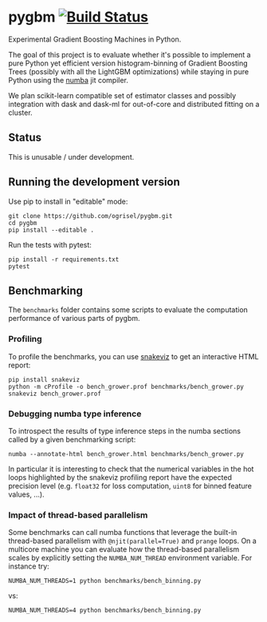 # pygbm [![Build Status](https://travis-ci.org/ogrisel/pygbm.svg?branch=master)](https://travis-ci.org/ogrisel/pygbm)

Experimental Gradient Boosting Machines in Python.

The goal of this project is to evaluate whether it's possible to
implement a pure Python yet efficient version histogram-binning of
Gradient Boosting Trees (possibly with all the LightGBM optimizations)
while staying in pure Python using the [numba](http://numba.pydata.org/)
jit compiler.

We plan scikit-learn compatible set of estimator classes and possibly
integration with dask and dask-ml for out-of-core and distributed
fitting on a cluster.

## Status

This is unusable / under development.

## Running the development version

Use pip to install in "editable" mode:

    git clone https://github.com/ogrisel/pygbm.git
    cd pygbm
    pip install --editable .

Run the tests with pytest:

    pip install -r requirements.txt
    pytest

## Benchmarking

The `benchmarks` folder contains some scripts to evaluate the computation
performance of various parts of pygbm.

### Profiling

To profile the benchmarks, you can use
[snakeviz](https://jiffyclub.github.io/snakeviz/) to get an interactive
HTML report:

    pip install snakeviz
    python -m cProfile -o bench_grower.prof benchmarks/bench_grower.py
    snakeviz bench_grower.prof

### Debugging numba type inference

To introspect the results of type inference steps in the numba sections
called by a given benchmarking script:

    numba --annotate-html bench_grower.html benchmarks/bench_grower.py

In particular it is interesting to check that the numerical variables in
the hot loops highlighted by the snakeviz profiling report have the
expected precision level (e.g. `float32` for loss computation, `uint8`
for binned feature values, ...).

### Impact of thread-based parallelism

Some benchmarks can call numba functions that leverage the built-in
thread-based parallelism with `@njit(parallel=True)` and `prange` loops.
On a multicore machine you can evaluate how the thread-based parallelism
scales by explicitly setting the `NUMBA_NUM_THREAD` environment
variable. For instance try:

    NUMBA_NUM_THREADS=1 python benchmarks/bench_binning.py

vs:

    NUMBA_NUM_THREADS=4 python benchmarks/bench_binning.py
